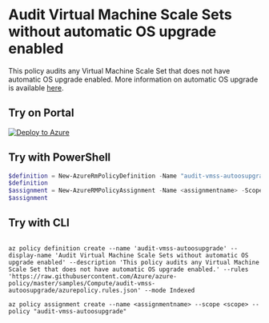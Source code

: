 # Audit Virtual Machine Scale Sets without automatic OS upgrade enabled

This policy audits any Virtual Machine Scale Set that does not have automatic OS upgrade enabled. More information on automatic OS upgrade is available [here](https://docs.microsoft.com/en-us/azure/virtual-machine-scale-sets/virtual-machine-scale-sets-automatic-upgrade).

## Try on Portal

[![Deploy to Azure](http://azuredeploy.net/deploybutton.png)](https://portal.azure.com/#blade/Microsoft_Azure_Policy/CreatePolicyDefinitionBlade/uri/https%3A%2F%2Fraw.githubusercontent.com%2FAzure%2Fazure-policy%2Fmaster%2Fsamples%2FCompute%2Faudit-vmss-autoosupgrade%2Fazurepolicy.json)

## Try with PowerShell

````powershell
$definition = New-AzureRmPolicyDefinition -Name "audit-vmss-autoosupgrade" -DisplayName "Audit Virtual Machine Scale Sets without automatic OS upgrade enabled" -description "This policy audits any Virtual Machine Scale Set that does not have automatic OS upgrade enabled." -Policy "https://raw.githubusercontent.com/Azure/azure-policy/master/samples/Compute/audit-vmss-autoosupgrade/azurepolicy.rules.json" -Mode Indexed
$definition
$assignment = New-AzureRMPolicyAssignment -Name <assignmentname> -Scope <scope> -PolicyDefinition $definition
$assignment
````

## Try with CLI

````cli

az policy definition create --name 'audit-vmss-autoosupgrade' --display-name 'Audit Virtual Machine Scale Sets without automatic OS upgrade enabled' --description 'This policy audits any Virtual Machine Scale Set that does not have automatic OS upgrade enabled.' --rules 'https://raw.githubusercontent.com/Azure/azure-policy/master/samples/Compute/audit-vmss-autoosupgrade/azurepolicy.rules.json' --mode Indexed

az policy assignment create --name <assignmentname> --scope <scope> --policy "audit-vmss-autoosupgrade" 

````
